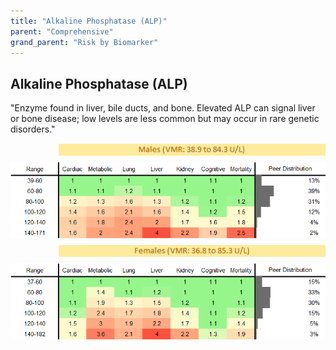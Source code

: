 ```yaml
---
title: "Alkaline Phosphatase (ALP)"
parent: "Comprehensive"
grand_parent: "Risk by Biomarker"
---
```



## Alkaline Phosphatase (ALP)


"Enzyme found in liver, bile ducts, and bone. Elevated ALP can signal liver or bone disease; low levels are less common but may occur in rare genetic disorders."

<div style="display: flex; flex-direction: column; gap: 10px;">

  <img src="/assets/images/vmrbiomarker_alp__male.png" alt="Alkaline Phosphatase (ALP) VMR Male" style="margin-left: 15%">
  <img src="/assets/images/rr_alp__male.png" alt="Alkaline Phosphatase (ALP) RR Male">

  <img src="/assets/images/vmrbiomarker_alp__female.png" alt="Alkaline Phosphatase (ALP) VMR Female" style="margin-left: 15%; ">
  <img src="/assets/images/rr_alp__female.png" alt="Alkaline Phosphatase (ALP) RR Female">

</div>



